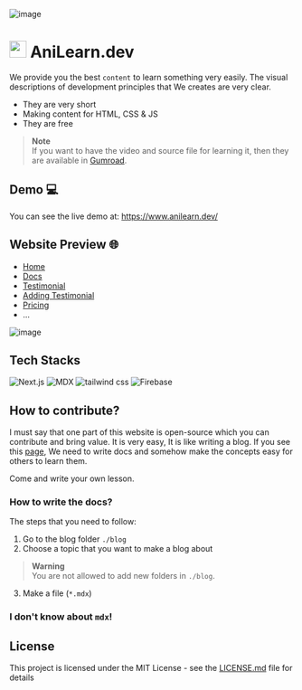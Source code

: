 ![image](https://user-images.githubusercontent.com/99729607/219908971-f1ab199d-b9f3-49aa-aa34-b1c765e76256.png)


# <img width="30" height="30" src="https://user-images.githubusercontent.com/99729607/219909050-57b80c04-d9c8-4276-90a8-e00be48ed267.png" /> AniLearn.dev

We provide you the best `content` to learn something very easily. The visual descriptions of development principles that We creates are very clear.
- They are very short
- Making content for HTML, CSS & JS
- They are free

> **Note** <br />
> If you want to have the video and source file for learning it, then they are available in [Gumroad](https://alireza05.gumroad.com/l/animated-content).

## Demo 💻
You can see the live demo at: https://www.anilearn.dev/

## Website Preview 🌐

- [Home](https://www.anilearn.dev/)
- [Docs](https://www.anilearn.dev/docs/intro)
- [Testimonial](https://www.anilearn.dev/testimonial)
- [Adding Testimonial](https://www.anilearn.dev/adding-testimonial)
- [Pricing](https://www.anilearn.dev/pricing)
- ...

![image](https://user-images.githubusercontent.com/99729607/219942592-d625ba3e-4b35-4740-bebb-21c4e1111df1.png)

## Tech Stacks
![Next.js](https://img.shields.io/badge/Next.js-000?style=for-the-badge&logo=next.js&logoColor=white) 
![MDX](https://img.shields.io/badge/mdx-a84f00?style=for-the-badge&logo=mdx&logoColor=white)
![tailwind css](https://img.shields.io/badge/tailwind_css-305FCB?style=for-the-badge&logo=tailwindcss&logoColor=white) 
![Firebase](https://img.shields.io/badge/firebase-F6820D?style=for-the-badge&logo=firebase&logoColor=white)

## How to contribute?
I must say that one part of this website is open-source which you can contribute and bring value.
It is very easy, It is like writing a blog.
If you see this [page](https://www.anilearn.dev/docs/intro), We need to write docs and somehow make the concepts easy for others to learn them.

Come and write your own lesson.

### How to write the docs?

The steps that you need to follow:
1. Go to the blog folder `./blog`
2. Choose a topic that you want to make a blog about
> **Warning** <br />
> You are not allowed to add new folders in `./blog`.
3. Make a file (`*.mdx`)
 
### I don't know about `mdx`!


## License

This project is licensed under the MIT License - see the [LICENSE.md](LICENSE.md) file for details
